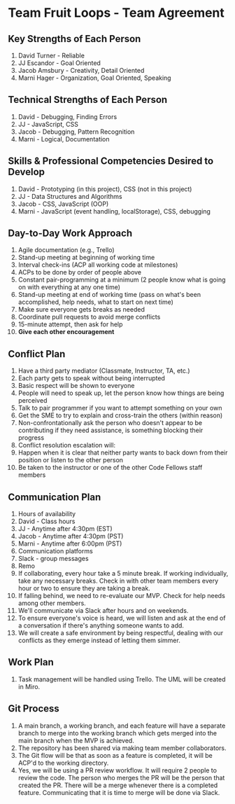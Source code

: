 # Team Fruit Loops - Team Agreement

## Key Strengths of Each Person
1. David Turner - Reliable
1. JJ Escandor - Goal Oriented
1. Jacob Amsbury - Creativity, Detail Oriented
1. Marni Hager - Organization, Goal Oriented, Speaking

## Technical Strengths of Each Person
1. David - Debugging, Finding Errors
1. JJ - JavaScript, CSS
1. Jacob - Debugging, Pattern Recognition
1. Marni - Logical, Documentation

## Skills & Professional Competencies Desired to Develop
1. David - Prototyping (in this project), CSS (not in this project)
1. JJ - Data Structures and Algorithms
1. Jacob - CSS, JavaScript (OOP)
1. Marni - JavaScript (event handling, localStorage), CSS, debugging

## Day-to-Day Work Approach
1. Agile documentation (e.g., Trello)
1. Stand-up meeting at beginning of working time
1. Interval check-ins (ACP all working code at milestones)
  1. ACPs to be done by order of people above
1. Constant pair-programming at a minimum (2 people know what is going on with everything at any one time)
1. Stand-up meeting at end of working time (pass on what's been accomplished, help needs, what to start on next time)
1. Make sure everyone gets breaks as needed
1. Coordinate pull requests to avoid merge conflicts
1. 15-minute attempt, then ask for help
1. **Give each other encouragement**

## Conflict Plan
1. Have a third party mediator (Classmate, Instructor, TA, etc.)
  1. Each party gets to speak without being interrupted
  1. Basic respect will be shown to everyone
1. People will need to speak up, let the person know how things are being perceived
1. Talk to pair programmer if you want to attempt something on your own
  1. Get the SME to try to explain and cross-train the others (within reason)
1. Non-confrontationally ask the person who doesn't appear to be contributing if they need assistance, is something blocking their progress
1. Conflict resolution escalation will:
  1. Happen when it is clear that neither party wants to back down from their position or listen to the other person
  1. Be taken to the instructor or one of the other Code Fellows staff members

## Communication Plan
1. Hours of availability
  1. David - Class hours
  1. JJ - Anytime after 4:30pm (EST)
  1. Jacob - Anytime after 4:30pm (PST)
  1. Marni - Anytime after 6:00pm (PST)
1. Communication platforms
  1. Slack - group messages
  1. Remo
1. If collaborating, every hour take a 5 minute break.  If working individually, take any necessary breaks.  Check in with other team members every hour or two to ensure they are taking a break.
1. If falling behind, we need to re-evaluate our MVP.  Check for help needs among other members.
1. We'll communicate via Slack after hours and on weekends.
1. To ensure everyone's voice is heard, we will listen and ask at the end of a conversation if there's anything someone wants to add.
1. We will create a safe environment by being respectful, dealing with our conflicts as they emerge instead of letting them simmer.

## Work Plan
1. Task management will be handled using Trello.  The UML will be created in Miro.

## Git Process
1. A main branch, a working branch, and each feature will have a separate branch to merge into the working branch which gets merged into the main branch when the MVP is achieved.
1. The repository has been shared via making team member collaborators.
1. The Git flow will be that as soon as a feature is completed, it will be ACP'd to the working directory.
1. Yes, we will be using a PR review workflow.  It will require 2 people to review the code.  The person who merges the PR will be the person that created the PR.  There will be a merge whenever there is a completed feature.  Communicating that it is time to merge will be done via Slack.
